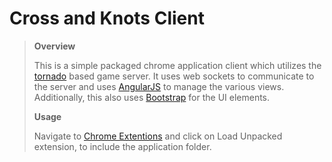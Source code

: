 # Cross and Knots Client

> **Overview**
>
> This is a simple packaged chrome application client which utilizes the [tornado](http://www.tornadoweb.org/en/stable/) based game server. It uses web sockets to communicate to the server and uses [AngularJS](http://angularjs.org)  to manage the various views. Additionally, this also uses [Bootstrap](http://getbootstrap.com/) for the UI elements.
>
> **Usage**
>
> Navigate to [Chrome Extentions](chrome://extensions/) and click on Load Unpacked extension, to include the application folder.

